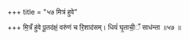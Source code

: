 +++
title = "५७ मित्रं हुवे"

+++
मि॒त्रँ हु॑वे पू॒तद॑क्षं॒ वरु॑णं च रि॒शाद॑सम्। धियं॑ घृ॒ताची॒ँ साध॑न्ता ॥५७ ॥